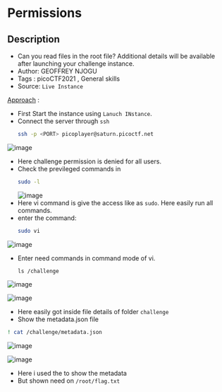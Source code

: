 # Permissions

## Description
- Can you read files in the root file?
Additional details will be available after launching your challenge instance.
- Author: GEOFFREY NJOGU
- Tags  : picoCTF2021 , General skills
- Source: `Live Instance`

<ins>Approach</ins> :
- First Start the instance using `Lanuch INstance`.
- Connect the server through `ssh`
  ```bash
  ssh -p <PORT> picoplayer@saturn.picoctf.net
  ```
![image](https://github.com/RajkumarShanmugam1/picoCTF_writeups/assets/76644058/6ba5e47f-97a4-4afb-86c9-6c600565487f)
- Here challenge permission is denied for all users.
- Check the previleged commands in
  ```bash
  sudo -l
  ```
  ![image](https://github.com/RajkumarShanmugam1/picoCTF_writeups/assets/76644058/fa7443fb-de71-42b6-8389-68d4898967b4)
- Here vi command is give the access like as `sudo`. Here easily run all commands.
- enter the command:
  ```bash
  sudo vi
  ```
![image](https://github.com/RajkumarShanmugam1/picoCTF_writeups/assets/76644058/d52f46ba-3fd6-4711-9453-3343b237b86f)
- Enter need commands in command mode of vi.
  ```
  ls /challenge
  ```
![image](https://github.com/RajkumarShanmugam1/picoCTF_writeups/assets/76644058/55e1da4c-0323-4cda-9006-da7fa999ad36)

![image](https://github.com/RajkumarShanmugam1/picoCTF_writeups/assets/76644058/d41a2998-9ccd-4cd8-a7b5-f62c46208bb6)
- Here easily got inside file details of folder `challenge`
- Show the metadata.json file
```bash
! cat /challenge/metadata.json
```
![image](https://github.com/RajkumarShanmugam1/picoCTF_writeups/assets/76644058/9df5a266-8a94-48a4-bb5b-e812bb444da8)

![image](https://github.com/RajkumarShanmugam1/picoCTF_writeups/assets/76644058/f52d81a7-6c67-40d9-9f01-90663956c293)
 - Here i used the to show the metadata
 - But shown need on `/root/flag.txt`
